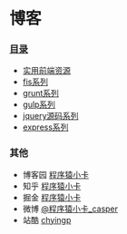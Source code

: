 博客
====

### [目录](https://github.com/chyingp/blog/issues)

* [实用前端资源](https://github.com/chyingp/blog/issues/15)
* [fis系列](https://github.com/chyingp/blog/issues?labels=fis)
* [grunt系列](https://github.com/chyingp/blog/issues?labels=grunt)
* [gulp系列](https://github.com/chyingp/blog/issues?labels=gulp)
* [jquery源码系列](https://github.com/chyingp/blog/issues?labels=jQuery)
* [express系列](https://github.com/chyingp/blog/labels/express)

### 其他

* 博客园 [程序猿小卡](http://www.cnblogs.com/chyingp/)
* 知乎 [程序猿小卡](https://www.zhihu.com/people/chen-ying-ping-57)
* 掘金 [程序猿小卡](https://juejin.im/user/57d7b029a22b9d006c6bf3d4)
* 微博 [@程序猿小卡_casper](http://weibo.com/chyingp)
* 站酷 [chyingp](http://www.zcool.com.cn/u/346408)
